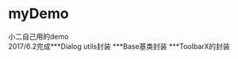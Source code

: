 # myDemo
小二自己用的demo   
2017/6.2完成***Dialog utils封装 
            ***Base基类封装
            ***ToolbarX的封装 
          
